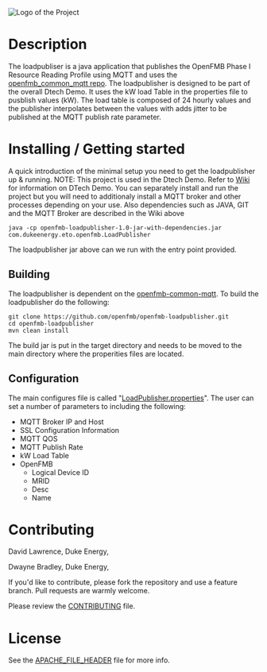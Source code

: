 ![Logo of the Project](https://github.com/openfmb/dtech-demo-2016/blob/master/img/openfmb-tm-black_reduced_100.png)

# Description
The loadpubliser is a java application that publishes the OpenFMB Phase I Resource Reading Profile using MQTT and uses the [openfmb_common_mqtt repo](https://github.com/openfmb/openfmb-common-mqtt).  The loadpublisher is designed to be part of the overall Dtech Demo.  It uses the kW load Table in the properties file to pusblish values (kW).  The load table is composed of 24 hourly values and the publisher interpolates between the values with adds jitter to be published at the MQTT publish rate parameter.

# Installing / Getting started

A quick introduction of the minimal setup you need to get the loadpublisher up & running.  NOTE: This project is used in the Dtech Demo.  Refer to [Wiki](https://github.com/openfmb/dtech-demo-2016/wiki) for information on DTech Demo.  You can separately install and run the project but you will need to additionaly install a MQTT broker and other processes depending on your use.  Also dependencies such as JAVA, GIT and the MQTT Broker are described in the Wiki above

```shell
java -cp openfmb-loadpublisher-1.0-jar-with-dependencies.jar com.dukeenergy.eto.openfmb.LoadPublisher
```
The loadpublisher jar above can we run with the entry point provided.  

## Building

The loadpublisher is dependent on the [openfmb-common-mqtt](https://github.com/openfmb/openfmb-common-mqtt).  To build the loadpublisher do the following:

```shell
git clone https://github.com/openfmb/openfmb-loadpublisher.git
cd openfmb-loadpublisher
mvn clean install
```
The build jar is put in the target directory and needs to be moved to the main directory where the properities files are located. 


## Configuration
The main configures file is called "[LoadPublisher.properties](https://github.com/openfmb/openfmb-loadpublisher/blob/master/loadpublisher/LoadPublisher.properties)".  The user can set a number of parameters to including the following:
+ MQTT Broker IP and Host
+ SSL Configuration Information
+ MQTT QOS
+ MQTT Publish Rate
+ kW Load Table
+ OpenFMB
  + Logical Device ID
  + MRID 
  + Desc
  + Name

# Contributing

David Lawrence, Duke Energy,  <email>

Dwayne Bradley, Duke Energy, <email>

If you'd like to contribute, please fork the repository and use a feature
branch. Pull requests are warmly welcome.

Please review the [CONTRIBUTING](https://github.com/openfmb/openfmb-simulators/blob/master/CONTRIBUTING.md) file. 

# License

See the [APACHE_FILE_HEADER](https://github.com/openfmb/openfmb-loadpublisber/blob/master/APACHE_FILE_HEADER) file for more info.
